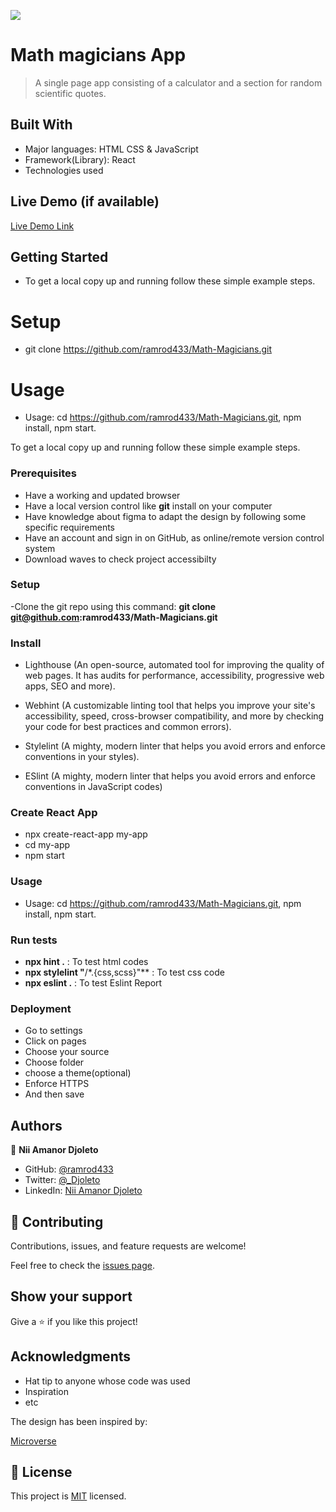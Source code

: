 ![](https://img.shields.io/badge/Microverse-blueviolet)

# Math magicians App

> A single page app consisting of a calculator and a section for random scientific quotes.

## Built With

- Major languages: HTML CSS & JavaScript
- Framework(Library): React
- Technologies used

## Live Demo (if available)

[Live Demo Link](https://livedemo.com)

## Getting Started

- To get a local copy up and running follow these simple example steps.

# Setup

- git clone https://github.com/ramrod433/Math-Magicians.git

# Usage

- Usage: cd <https://github.com/ramrod433/Math-Magicians.git>, npm install, npm start.

To get a local copy up and running follow these simple example steps.

### Prerequisites

- Have a working and updated browser
- Have a local version control like **git** install on your computer
- Have knowledge about figma to adapt the design by following some specific requirements
- Have an account and sign in on GitHub, as online/remote version control system
- Download waves to check project accessibilty

### Setup

-Clone the git repo using this command: **git clone git@github.com:ramrod433/Math-Magicians.git**

### Install

- Lighthouse (An open-source, automated tool for improving the quality of web pages. It has audits for performance, accessibility, progressive web apps, SEO and more).

- Webhint (A customizable linting tool that helps you improve your site's accessibility, speed, cross-browser compatibility, and more by checking your code for best practices and common errors).

- Stylelint (A mighty, modern linter that helps you avoid errors and enforce conventions in your styles).

- ESlint (A mighty, modern linter that helps you avoid errors and enforce conventions in JavaScript codes)

### Create React App

- npx create-react-app my-app
- cd my-app
- npm start

### Usage

- Usage: cd <https://github.com/ramrod433/Math-Magicians.git>, npm install, npm start.

### Run tests

- **npx hint .** : To test html codes
- **npx stylelint "**/\*.{css,scss}"\*\* : To test css code
- **npx eslint .** : To test Eslint Report

### Deployment

- Go to settings
- Click on pages
- Choose your source
- Choose folder
- choose a theme(optional)
- Enforce HTTPS
- And then save

## Authors

👤 **Nii Amanor Djoleto**

- GitHub: [@ramrod433](https://github.com/ramrod433)
- Twitter: [@\_Djoleto](https://twitter.com/_djoleto_)
- LinkedIn: [Nii Amanor Djoleto](https://linkedin.com/in/nii-amanor-djoleto-072b8a14a)

## 🤝 Contributing

Contributions, issues, and feature requests are welcome!

Feel free to check the [issues page](../../issues/).

## Show your support

Give a ⭐️ if you like this project!

## Acknowledgments

- Hat tip to anyone whose code was used
- Inspiration
- etc

The design has been inspired by:

[Microverse](https://www.microverse.org)

## 📝 License

This project is [MIT](./MIT.md) licensed.
